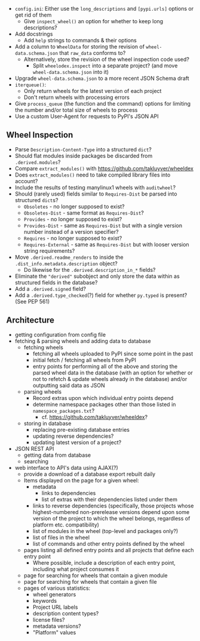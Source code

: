 - `config.ini`: Either use the `long_descriptions` and `[pypi.urls]` options or
  get rid of them
    - Give `inspect_wheel()` an option for whether to keep long descriptions?
- Add docstrings
    - Add `help` strings to commands & their options
- Add a column to `WheelData` for storing the revision of
  `wheel-data.schema.json` that `raw_data` conforms to?
    - Alternatively, store the revision of the wheel inspection code used?
        - Split `wheelodex.inspect` into a separate project? (and move
          `wheel-data.schema.json` into it)
- Upgrade `wheel-data.schema.json` to a more recent JSON Schema draft
- `iterqueue()`:
    - Only return wheels for the latest version of each project
    - Don't return wheels with processing errors
- Give `process_queue` (the function and the command) options for limiting the
  number and/or total size of wheels to process
- Use a custom User-Agent for requests to PyPI's JSON API

Wheel Inspection
----------------
- Parse `Description-Content-Type` into a structured `dict`?
- Should flat modules inside packages be discarded from `.derived.modules`?
- Compare `extract_modules()` with <https://github.com/takluyver/wheeldex>
- Does `extract_modules()` need to take compiled library files into account?
- Include the results of testing manylinux1 wheels with `auditwheel`?
- Should (rarely used) fields similar to `Requires-Dist` be parsed into
  structured `dict`s?
    - `Obsoletes` - no longer supposed to exist?
    - `Obsoletes-Dist` - same format as `Requires-Dist`?
    - `Provides` - no longer supposed to exist?
    - `Provides-Dist` - same as `Requires-Dist` but with a single version
      number instead of a version specifier?
    - `Requires` - no longer supposed to exist?
    - `Requires-External` - same as `Requires-Dist` but with looser version
      string requirements?
- Move `.derived.readme_renders` to inside the
  `.dist_info.metadata.description` object?
    - Do likewise for the `.derived.description_in_*` fields?
- Eliminate the `"derived"` subobject and only store the data within as
  structured fields in the database?
- Add a `.derived.signed` field?
- Add a `.derived.type_checked`(?) field for whether `py.typed` is present?
  (See PEP 561)

Architecture
------------
- getting configuration from config file
- fetching & parsing wheels and adding data to database
    - fetching wheels
        - fetching all wheels uploaded to PyPI since some point in the past
        - initial fetch / fetching all wheels from PyPI
        - entry points for performing all of the above and storing the parsed
          wheel data in the database (with an option for whether or not to
          refetch & update wheels already in the database) and/or outputting
          said data as JSON
    - parsing wheels
        - Record extras upon which individual entry points depend
        - determine namespace packages other than those listed in
          `namespace_packages.txt`?
            - cf. <https://github.com/takluyver/wheeldex>?
    - storing in database
        - replacing pre-existing database entries
        - updating reverse dependencies?
        - updating latest version of a project?
- JSON REST API
    - getting data from database
    - searching
- web interface to API's data using AJAX(?)
    - provide a download of a database export rebuilt daily
    - Items displayed on the page for a given wheel:
        - metadata
            - links to dependencies
            - list of extras with their dependencies listed under them
        - links to reverse dependencies (specifically, those projects whose
          highest-numbered non-prerelease versions depend upon some version of
          the project to which the wheel belongs, regardless of platform etc.
          compatibility)
        - list of modules in the wheel (top-level and packages only?)
        - list of files in the wheel
        - list of commands and other entry points defined by the wheel
    - pages listing all defined entry points and all projects that define each
      entry point
        - Where possible, include a description of each entry point, including
          what project consumes it
    - page for searching for wheels that contain a given module
    - page for searching for wheels that contain a given file
    - pages of various statistics:
        - wheel generators
        - keywords
        - Project URL labels
        - description content types?
        - license files?
        - metadata versions?
        - "Platform" values
